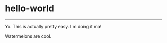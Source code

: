 # hello-world
-------------
Yo.
This is actually pretty easy.
I'm doing it ma!

Watermelons are cool.

